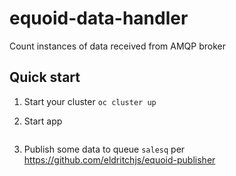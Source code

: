 # equoid-data-handler 

Count instances of data received from AMQP broker

## Quick start

1. Start your cluster `oc cluster up`

2. Start app 
```oc new-app --template=oshinko-java-spark-build-dc -p APPLICATION_NAME=equoid-data-handlerh -P GIT_REPO_URI=https://github.com/eldritchjs/equoid-data-handler -p APP_MAIN_CLASS=io.radanalytics.equoid.dataHandler -p APP_ARGS='<AMQP Broker Address> <AMQP Port> <AMQP Username> <AMQP Password>  <AMQP Address> <Infinispan Address>  <Infinispan Port>' -p APP_FILE=equoid-data-handler-1.0-SNAPSHOT.jar -p SPARK_OPTIONS='--driver-java-options=-Dvertx.cacheDirBase=/tmp'
```

3. Publish some data to queue `salesq` per https://github.com/eldritchjs/equoid-publisher
